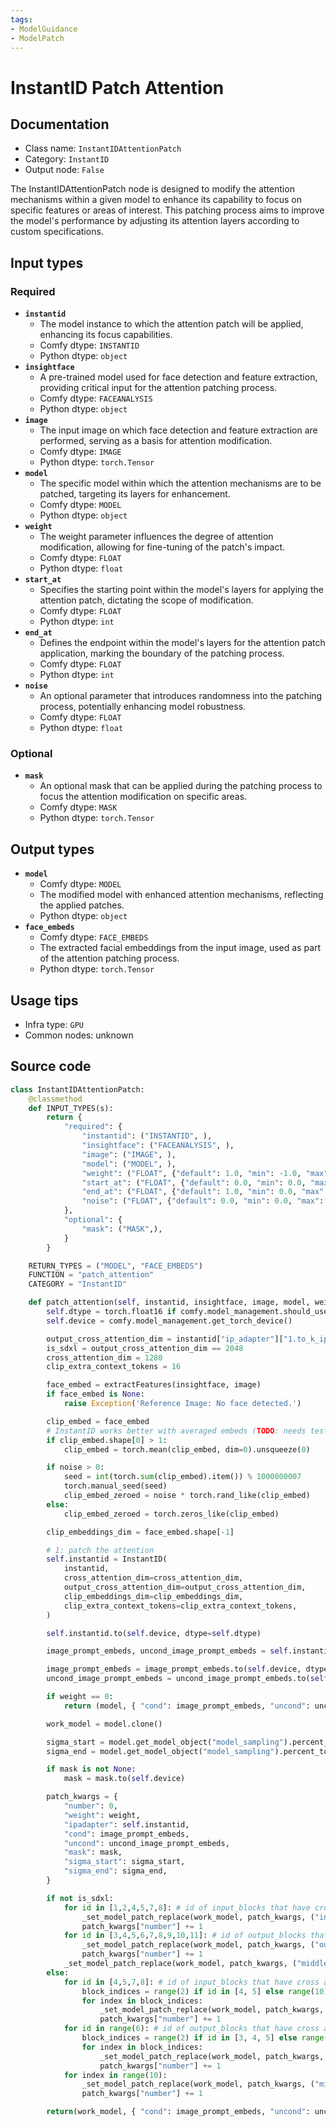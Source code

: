 ```yaml
---
tags:
- ModelGuidance
- ModelPatch
---
```


# InstantID Patch Attention
## Documentation
- Class name: `InstantIDAttentionPatch`
- Category: `InstantID`
- Output node: `False`

The InstantIDAttentionPatch node is designed to modify the attention mechanisms within a given model to enhance its capability to focus on specific features or areas of interest. This patching process aims to improve the model's performance by adjusting its attention layers according to custom specifications.
## Input types
### Required
- **`instantid`**
    - The model instance to which the attention patch will be applied, enhancing its focus capabilities.
    - Comfy dtype: `INSTANTID`
    - Python dtype: `object`
- **`insightface`**
    - A pre-trained model used for face detection and feature extraction, providing critical input for the attention patching process.
    - Comfy dtype: `FACEANALYSIS`
    - Python dtype: `object`
- **`image`**
    - The input image on which face detection and feature extraction are performed, serving as a basis for attention modification.
    - Comfy dtype: `IMAGE`
    - Python dtype: `torch.Tensor`
- **`model`**
    - The specific model within which the attention mechanisms are to be patched, targeting its layers for enhancement.
    - Comfy dtype: `MODEL`
    - Python dtype: `object`
- **`weight`**
    - The weight parameter influences the degree of attention modification, allowing for fine-tuning of the patch's impact.
    - Comfy dtype: `FLOAT`
    - Python dtype: `float`
- **`start_at`**
    - Specifies the starting point within the model's layers for applying the attention patch, dictating the scope of modification.
    - Comfy dtype: `FLOAT`
    - Python dtype: `int`
- **`end_at`**
    - Defines the endpoint within the model's layers for the attention patch application, marking the boundary of the patching process.
    - Comfy dtype: `FLOAT`
    - Python dtype: `int`
- **`noise`**
    - An optional parameter that introduces randomness into the patching process, potentially enhancing model robustness.
    - Comfy dtype: `FLOAT`
    - Python dtype: `float`
### Optional
- **`mask`**
    - An optional mask that can be applied during the patching process to focus the attention modification on specific areas.
    - Comfy dtype: `MASK`
    - Python dtype: `torch.Tensor`
## Output types
- **`model`**
    - Comfy dtype: `MODEL`
    - The modified model with enhanced attention mechanisms, reflecting the applied patches.
    - Python dtype: `object`
- **`face_embeds`**
    - Comfy dtype: `FACE_EMBEDS`
    - The extracted facial embeddings from the input image, used as part of the attention patching process.
    - Python dtype: `torch.Tensor`
## Usage tips
- Infra type: `GPU`
- Common nodes: unknown


## Source code
```python
class InstantIDAttentionPatch:
    @classmethod
    def INPUT_TYPES(s):
        return {
            "required": {
                "instantid": ("INSTANTID", ),
                "insightface": ("FACEANALYSIS", ),
                "image": ("IMAGE", ),
                "model": ("MODEL", ),
                "weight": ("FLOAT", {"default": 1.0, "min": -1.0, "max": 3.0, "step": 0.01, }),
                "start_at": ("FLOAT", {"default": 0.0, "min": 0.0, "max": 1.0, "step": 0.001, }),
                "end_at": ("FLOAT", {"default": 1.0, "min": 0.0, "max": 1.0, "step": 0.001, }),
                "noise": ("FLOAT", {"default": 0.0, "min": 0.0, "max": 1.0, "step": 0.1, }),
            },
            "optional": {
                "mask": ("MASK",),
            }
        }

    RETURN_TYPES = ("MODEL", "FACE_EMBEDS")
    FUNCTION = "patch_attention"
    CATEGORY = "InstantID"

    def patch_attention(self, instantid, insightface, image, model, weight, start_at, end_at, noise=0.0, mask=None):
        self.dtype = torch.float16 if comfy.model_management.should_use_fp16() else torch.float32
        self.device = comfy.model_management.get_torch_device()

        output_cross_attention_dim = instantid["ip_adapter"]["1.to_k_ip.weight"].shape[1]
        is_sdxl = output_cross_attention_dim == 2048
        cross_attention_dim = 1280
        clip_extra_context_tokens = 16

        face_embed = extractFeatures(insightface, image)
        if face_embed is None:
            raise Exception('Reference Image: No face detected.')

        clip_embed = face_embed
        # InstantID works better with averaged embeds (TODO: needs testing)
        if clip_embed.shape[0] > 1:
            clip_embed = torch.mean(clip_embed, dim=0).unsqueeze(0)

        if noise > 0:
            seed = int(torch.sum(clip_embed).item()) % 1000000007
            torch.manual_seed(seed)
            clip_embed_zeroed = noise * torch.rand_like(clip_embed)
        else:
            clip_embed_zeroed = torch.zeros_like(clip_embed)

        clip_embeddings_dim = face_embed.shape[-1]

        # 1: patch the attention
        self.instantid = InstantID(
            instantid,
            cross_attention_dim=cross_attention_dim,
            output_cross_attention_dim=output_cross_attention_dim,
            clip_embeddings_dim=clip_embeddings_dim,
            clip_extra_context_tokens=clip_extra_context_tokens,
        )

        self.instantid.to(self.device, dtype=self.dtype)

        image_prompt_embeds, uncond_image_prompt_embeds = self.instantid.get_image_embeds(clip_embed.to(self.device, dtype=self.dtype), clip_embed_zeroed.to(self.device, dtype=self.dtype))

        image_prompt_embeds = image_prompt_embeds.to(self.device, dtype=self.dtype)
        uncond_image_prompt_embeds = uncond_image_prompt_embeds.to(self.device, dtype=self.dtype)

        if weight == 0:
            return (model, { "cond": image_prompt_embeds, "uncond": uncond_image_prompt_embeds } )

        work_model = model.clone()

        sigma_start = model.get_model_object("model_sampling").percent_to_sigma(start_at)
        sigma_end = model.get_model_object("model_sampling").percent_to_sigma(end_at)

        if mask is not None:
            mask = mask.to(self.device)

        patch_kwargs = {
            "number": 0,
            "weight": weight,
            "ipadapter": self.instantid,
            "cond": image_prompt_embeds,
            "uncond": uncond_image_prompt_embeds,
            "mask": mask,
            "sigma_start": sigma_start,
            "sigma_end": sigma_end,
        }

        if not is_sdxl:
            for id in [1,2,4,5,7,8]: # id of input_blocks that have cross attention
                _set_model_patch_replace(work_model, patch_kwargs, ("input", id))
                patch_kwargs["number"] += 1
            for id in [3,4,5,6,7,8,9,10,11]: # id of output_blocks that have cross attention
                _set_model_patch_replace(work_model, patch_kwargs, ("output", id))
                patch_kwargs["number"] += 1
            _set_model_patch_replace(work_model, patch_kwargs, ("middle", 0))
        else:
            for id in [4,5,7,8]: # id of input_blocks that have cross attention
                block_indices = range(2) if id in [4, 5] else range(10) # transformer_depth
                for index in block_indices:
                    _set_model_patch_replace(work_model, patch_kwargs, ("input", id, index))
                    patch_kwargs["number"] += 1
            for id in range(6): # id of output_blocks that have cross attention
                block_indices = range(2) if id in [3, 4, 5] else range(10) # transformer_depth
                for index in block_indices:
                    _set_model_patch_replace(work_model, patch_kwargs, ("output", id, index))
                    patch_kwargs["number"] += 1
            for index in range(10):
                _set_model_patch_replace(work_model, patch_kwargs, ("middle", 0, index))
                patch_kwargs["number"] += 1

        return(work_model, { "cond": image_prompt_embeds, "uncond": uncond_image_prompt_embeds }, )

```
